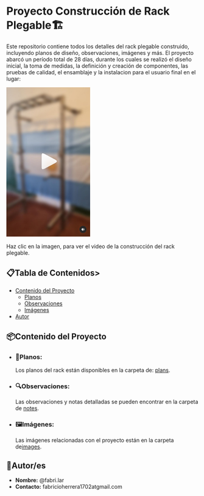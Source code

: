 # Proyecto Construcción de Rack Plegable🏗️

Este repositorio contiene todos los detalles del rack plegable construido, incluyendo planos de diseño, observaciones, imágenes y más. El proyecto abarcó un período total de 28 días, durante los cuales se realizó el diseño inicial, la toma de medidas, la definición y creación de componentes, las pruebas de calidad, el ensamblaje y la instalacion para el usuario final en el lugar:

<a href="https://www.instagram.com/reel/C8SmRuKOeO0/">
    <img src="./images/preview_rack1.png" alt="Vista Previa del Video" width="220">
</a>

Haz clic en la imagen, para ver el video de la construcción del rack plegable.

## 📋Tabla de Contenidos>
- [Contenido del Proyecto](#contenido-del-proyecto)
  - [Planos](#planos)
  - [Observaciones](#observaciones)
  - [Imágenes](#imágenes)
- [Autor](#autor)

## 📦Contenido del Proyecto

- ### 📐Planos:
  Los planos del rack están disponibles en la carpeta de: [plans](./plans).

- ### 🔍Observaciones: 
  Las observaciones y notas detalladas se pueden encontrar en la carpeta de [notes](./notes).

- ### 🖼Imágenes:
  Las imágenes relacionadas con el proyecto están en la carpeta de[images](./images).

## 👤Autor/es
- **Nombre:** @fabri.lar
- **Contacto:** fabricioherrera1702atgmail.com
